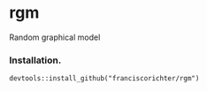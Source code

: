 # rgm

Random graphical model

### Installation. 

```
devtools::install_github("franciscorichter/rgm")
```


